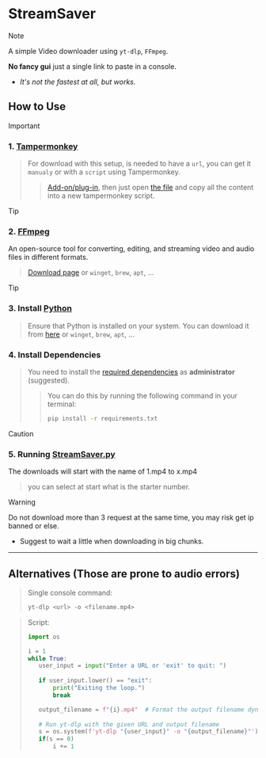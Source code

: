 # StreamSaver
>[!NOTE]
>A simple Video downloader using `yt-dlp`, `FFmpeg`.
>
>**No fancy gui** just a single link to paste in a console.
>- *It's not the fastest at all, but works.*

## How to Use
> [!IMPORTANT]
>### 1. [Tampermonkey](https://www.tampermonkey.net/)
>> For download with this setup, is needed to have a `url`, you can get it `manualy` or with a `script` using Tampermonkey.
>>
>>> [Add-on/plug-in](https://www.tampermonkey.net/), then just open [the file](/Video-Manifest-Logger.user.js) and copy all the content into a new tampermonkey script.

> [!TIP]
> ### 2. [FFmpeg](https://www.ffmpeg.org/download.html)
> An open-source tool for converting, editing, and streaming video and audio files in different formats.
>> [Download page](https://www.ffmpeg.org/download.html) or `winget`, `brew`, `apt`, ...

> [!TIP]
>### 3. Install [Python](https://www.python.org/downloads/)
>>Ensure that Python is installed on your system. You can download it from [here](https://www.python.org/downloads/) or `winget`, `brew`, `apt`, ...
>
>### 4. Install Dependencies
>>You need to install the [required dependencies](/requirements.txt) as **administrator** (suggested). 
>>
>>>You can do this by running the following command in your terminal:
>>>
>>>```bash
>>>pip install -r requirements.txt
>>>```

> [!CAUTION]
>### 5. Running [StreamSaver.py](/StreamSaver.py)
> The downloads will start with the name of 1.mp4 to x.mp4
>> you can select at start what is the starter number.

> [!WARNING]
> Do not download more than 3 request at the same time, you may risk get ip banned or else.
>- Suggest to wait a little when downloading in big chunks.
***
## Alternatives (Those are prone to audio errors)
>Single console command: 
>```python
>yt-dlp <url> -o <filename.mp4>
>```

>Script: 
>```python
>import os
>
>i = 1
>while True:
>    user_input = input("Enter a URL or 'exit' to quit: ")
>    
>    if user_input.lower() == "exit":
>        print("Exiting the loop.")
>        break
>
>    output_filename = f"{i}.mp4"  # Format the output filename dynamically with 'i'
>    
>    # Run yt-dlp with the given URL and output filename
>    s = os.system(f'yt-dlp "{user_input}" -o "{output_filename}"')
>    if(s == 0)
>        i += 1
>```
